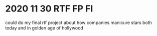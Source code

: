 # 2020 11 30 RTF FP FI

could do my final rtf project about how companies manicure stars both today and in golden age of hollywood